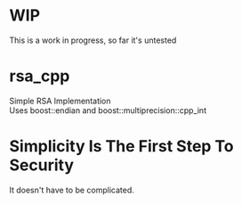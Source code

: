 # WIP
This is a work in progress, so far it's untested
# rsa_cpp
Simple RSA Implementation\
Uses boost::endian and boost::multiprecision::cpp_int

# Simplicity Is The First Step To Security
It doesn't have to be complicated.
